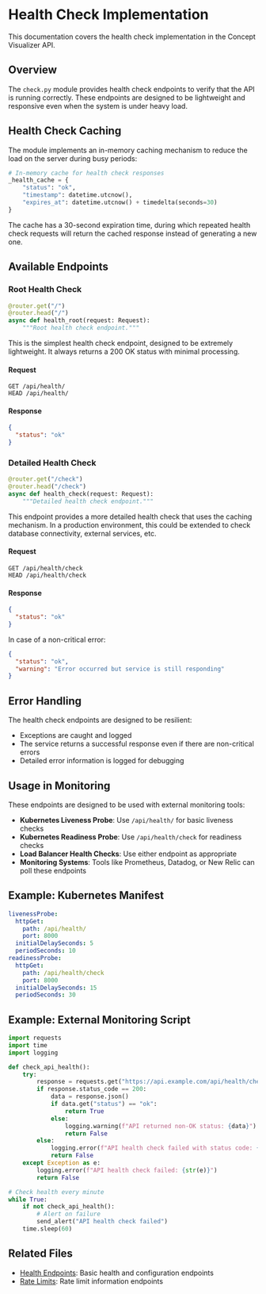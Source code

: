 # Health Check Implementation

This documentation covers the health check implementation in the Concept Visualizer API.

## Overview

The `check.py` module provides health check endpoints to verify that the API is running correctly. These endpoints are designed to be lightweight and responsive even when the system is under heavy load.

## Health Check Caching

The module implements an in-memory caching mechanism to reduce the load on the server during busy periods:

```python
# In-memory cache for health check responses
_health_cache = {
    "status": "ok",
    "timestamp": datetime.utcnow(),
    "expires_at": datetime.utcnow() + timedelta(seconds=30)
}
```

The cache has a 30-second expiration time, during which repeated health check requests will return the cached response instead of generating a new one.

## Available Endpoints

### Root Health Check

```python
@router.get("/")
@router.head("/")
async def health_root(request: Request):
    """Root health check endpoint."""
```

This is the simplest health check endpoint, designed to be extremely lightweight. It always returns a 200 OK status with minimal processing.

#### Request

```
GET /api/health/
HEAD /api/health/
```

#### Response

```json
{
  "status": "ok"
}
```

### Detailed Health Check

```python
@router.get("/check")
@router.head("/check")
async def health_check(request: Request):
    """Detailed health check endpoint."""
```

This endpoint provides a more detailed health check that uses the caching mechanism. In a production environment, this could be extended to check database connectivity, external services, etc.

#### Request

```
GET /api/health/check
HEAD /api/health/check
```

#### Response

```json
{
  "status": "ok"
}
```

In case of a non-critical error:

```json
{
  "status": "ok",
  "warning": "Error occurred but service is still responding"
}
```

## Error Handling

The health check endpoints are designed to be resilient:

- Exceptions are caught and logged
- The service returns a successful response even if there are non-critical errors
- Detailed error information is logged for debugging

## Usage in Monitoring

These endpoints are designed to be used with external monitoring tools:

- **Kubernetes Liveness Probe**: Use `/api/health/` for basic liveness checks
- **Kubernetes Readiness Probe**: Use `/api/health/check` for readiness checks
- **Load Balancer Health Checks**: Use either endpoint as appropriate
- **Monitoring Systems**: Tools like Prometheus, Datadog, or New Relic can poll these endpoints

## Example: Kubernetes Manifest

```yaml
livenessProbe:
  httpGet:
    path: /api/health/
    port: 8000
  initialDelaySeconds: 5
  periodSeconds: 10
readinessProbe:
  httpGet:
    path: /api/health/check
    port: 8000
  initialDelaySeconds: 15
  periodSeconds: 30
```

## Example: External Monitoring Script

```python
import requests
import time
import logging

def check_api_health():
    try:
        response = requests.get("https://api.example.com/api/health/check", timeout=5)
        if response.status_code == 200:
            data = response.json()
            if data.get("status") == "ok":
                return True
            else:
                logging.warning(f"API returned non-OK status: {data}")
                return False
        else:
            logging.error(f"API health check failed with status code: {response.status_code}")
            return False
    except Exception as e:
        logging.error(f"API health check failed: {str(e)}")
        return False

# Check health every minute
while True:
    if not check_api_health():
        # Alert on failure
        send_alert("API health check failed")
    time.sleep(60)
```

## Related Files

- [Health Endpoints](endpoints.md): Basic health and configuration endpoints
- [Rate Limits](limits.md): Rate limit information endpoints 